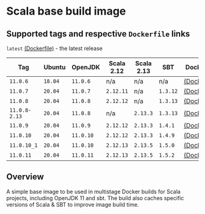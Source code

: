 # Scala base build image

## Supported tags and respective `Dockerfile` links
`latest` [(Dockerfile)](https://github.com/topaztechnology/sbt-java11-build/blob/master/Dockerfile) - the latest release

|   Tag         | Ubuntu  | OpenJDK   | Scala 2.12 | Scala 2.13 |  SBT     | Dockerfile |
|---------------|---------|-----------|------------|------------|----------|------------|
| `11.0.6`      | `18.04` | `11.0.6`  |    n/a     |    n/a     |   n/a    | [(Dockerfile)](https://github.com/topaztechnology/sbt-java11-build/blob/11.0.6/Dockerfile) |
| `11.0.7`      | `20.04` | `11.0.7`  | `2.12.11`  |    n/a     | `1.3.12` | [(Dockerfile)](https://github.com/topaztechnology/sbt-java11-build/blob/11.0.7/Dockerfile) |
| `11.0.8`      | `20.04` | `11.0.8`  | `2.12.12`  |    n/a     | `1.3.13` | [(Dockerfile)](https://github.com/topaztechnology/sbt-java11-build/blob/11.0.8/Dockerfile) |
| `11.0.8-2.13` | `20.04` | `11.0.8`  |    n/a     | `2.13.3`   | `1.3.13` | [(Dockerfile)](https://github.com/topaztechnology/sbt-java11-build/blob/11.0.8-2.13/Dockerfile) |
| `11.0.9`      | `20.04` | `11.0.9`  | `2.12.12`  | `2.13.3`   | `1.4.1`  | [(Dockerfile)](https://github.com/topaztechnology/sbt-java11-build/blob/11.0.9/Dockerfile) |
| `11.0.10`     | `20.04` | `11.0.10` | `2.12.12`  | `2.13.3`   | `1.4.9`  | [(Dockerfile)](https://github.com/topaztechnology/sbt-java11-build/blob/11.0.10/Dockerfile) |
| `11.0.10_1`   | `20.04` | `11.0.10` | `2.12.13`  | `2.13.5`   | `1.5.0`  | [(Dockerfile)](https://github.com/topaztechnology/sbt-java11-build/blob/11.0.10_1/Dockerfile) |
| `11.0.11`     | `20.04` | `11.0.11` | `2.12.13`  | `2.13.5`   | `1.5.2`  | [(Dockerfile)](https://github.com/topaztechnology/sbt-java11-build/blob/11.0.11/Dockerfile) |

## Overview

A simple base image to be used in multistage Docker builds for Scala projects, including OpenJDK 11 and sbt. The build also caches specific versions of Scala & SBT to improve image build time.
